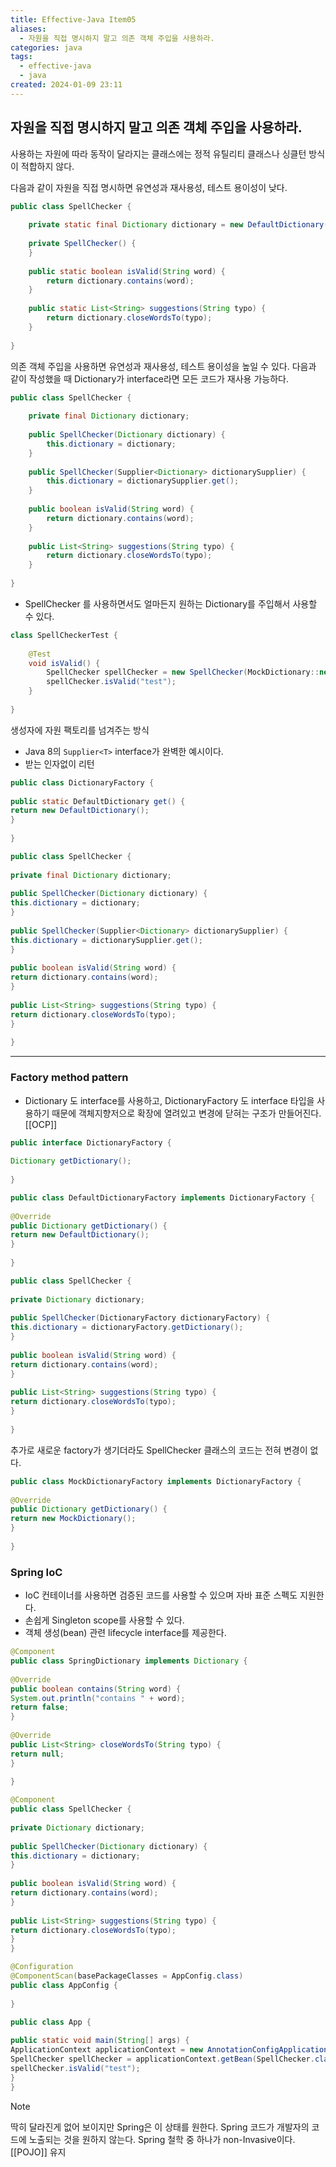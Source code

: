 ```yaml
---
title: Effective-Java Item05
aliases:
  - 자원을 직접 명시하지 말고 의존 객체 주입을 사용하라.
categories: java
tags:
  - effective-java
  - java
created: 2024-01-09 23:11
---
```


## 자원을 직접 명시하지 말고 의존 객체 주입을 사용하라.

사용하는 자원에 따라 동작이 달라지는 클래스에는 정적 유틸리티 클래스나 싱클턴 방식이 적합하지 않다.

다음과 같이 자원을 직접 명시하면 유연성과 재사용성, 테스트 용이성이 낮다.

```java
public class SpellChecker {  
  
	private static final Dictionary dictionary = new DefaultDictionary();  
  
	private SpellChecker() {  
	}  
  
	public static boolean isValid(String word) {  
		return dictionary.contains(word);  
	}  
  
	public static List<String> suggestions(String typo) {  
		return dictionary.closeWordsTo(typo);  
	}  
  
}
```

의존 객체 주입을 사용하면 유연성과 재사용성, 테스트 용이성을 높일 수 있다.
다음과 같이 작성했을 때 Dictionary가 interface라면 모든 코드가 재사용 가능하다.

```java
public class SpellChecker {  
  
	private final Dictionary dictionary;  
  
	public SpellChecker(Dictionary dictionary) {  
		this.dictionary = dictionary;  
	}  
  
	public SpellChecker(Supplier<Dictionary> dictionarySupplier) {  
		this.dictionary = dictionarySupplier.get();  
	}  
  
	public boolean isValid(String word) {  
		return dictionary.contains(word);  
	}  
  
	public List<String> suggestions(String typo) {  
		return dictionary.closeWordsTo(typo);  
	}  
  
}
```

- SpellChecker 를 사용하면서도 얼마든지 원하는 Dictionary를 주입해서 사용할 수 있다.

```java
class SpellCheckerTest {  
  
	@Test  
	void isValid() {  
		SpellChecker spellChecker = new SpellChecker(MockDictionary::new);  
		spellChecker.isValid("test");  
	}  
  
}
```

생성자에 자원 팩토리를 넘겨주는 방식
- Java 8의 `Supplier<T>` interface가 완벽한 예시이다.
- 받는 인자없이 리턴

```java
public class DictionaryFactory {  
  
public static DefaultDictionary get() {  
return new DefaultDictionary();  
}  
  
}
```

```java
public class SpellChecker {  
  
private final Dictionary dictionary;  
  
public SpellChecker(Dictionary dictionary) {  
this.dictionary = dictionary;  
}  
  
public SpellChecker(Supplier<Dictionary> dictionarySupplier) {  
this.dictionary = dictionarySupplier.get();  
}  
  
public boolean isValid(String word) {  
return dictionary.contains(word);  
}  
  
public List<String> suggestions(String typo) {  
return dictionary.closeWordsTo(typo);  
}  
  
}
```

---

### Factory method pattern

- Dictionary 도 interface를 사용하고, DictionaryFactory 도 interface 타입을 사용하기 때문에 객체지향저으로 확장에 열려있고 변경에 닫혀는 구조가 만들어진다. [[OCP]]

```java
public interface DictionaryFactory {  
  
Dictionary getDictionary();  
  
}
```

```java
public class DefaultDictionaryFactory implements DictionaryFactory {  
  
@Override  
public Dictionary getDictionary() {  
return new DefaultDictionary();  
}  
  
}
```

```java
public class SpellChecker {  
  
private Dictionary dictionary;  
  
public SpellChecker(DictionaryFactory dictionaryFactory) {  
this.dictionary = dictionaryFactory.getDictionary();  
}  
  
public boolean isValid(String word) {  
return dictionary.contains(word);  
}  
  
public List<String> suggestions(String typo) {  
return dictionary.closeWordsTo(typo);  
}  
  
}
```

추가로 새로운 factory가 생기더라도 SpellChecker 클래스의 코드는 전혀 변경이 없다.

```java
public class MockDictionaryFactory implements DictionaryFactory {  
  
@Override  
public Dictionary getDictionary() {  
return new MockDictionary();  
}  
  
}
```

### Spring IoC

- IoC 컨테이너를 사용하면 검증된 코드를 사용할 수 있으며 자바 표준 스펙도 지원한다.
- 손쉽게 Singleton scope를 사용할 수 있다.
- 객체 생성(bean) 관련 lifecycle interface를 제공한다.

```java 
@Component  
public class SpringDictionary implements Dictionary {  
  
@Override  
public boolean contains(String word) {  
System.out.println("contains " + word);  
return false;  
}  
  
@Override  
public List<String> closeWordsTo(String typo) {  
return null;  
}  
  
}
```

```java
@Component  
public class SpellChecker {  
  
private Dictionary dictionary;  
  
public SpellChecker(Dictionary dictionary) {  
this.dictionary = dictionary;  
}  
  
public boolean isValid(String word) {  
return dictionary.contains(word);  
}  
  
public List<String> suggestions(String typo) {  
return dictionary.closeWordsTo(typo);  
}  
}
```

```java
@Configuration
@ComponentScan(basePackageClasses = AppConfig.class)
public class AppConfig { 
  
}
```

```java
public class App {  
  
public static void main(String[] args) {  
ApplicationContext applicationContext = new AnnotationConfigApplicationContext(AppConfig.class);  
SpellChecker spellChecker = applicationContext.getBean(SpellChecker.class);  
spellChecker.isValid("test");  
}  
}

```

>[!note]
> 딱히 달라진게 없어 보이지만 Spring은 이 상태를 원한다.
> Spring 코드가 개발자의 코드에 노출되는 것을 원하지 않는다.
> Spring 철학 중 하나가 non-Invasive이다. [[POJO]] 유지
